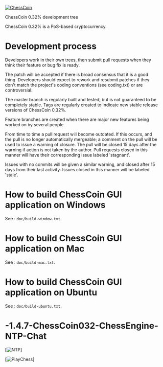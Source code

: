 [![ChessCoin](https://i.ibb.co/P4V5MWG/256x256.png)](https://bitcointalk.org/index.php?topic=5275402.0)


ChessCoin 0.32% development tree

ChessCoin 0.32% is a PoS-based cryptocurrency.


Development process
===========================

Developers work in their own trees, then submit pull requests when
they think their feature or bug fix is ready.

The patch will be accepted if there is broad consensus that it is a
good thing.  Developers should expect to rework and resubmit patches
if they don't match the project's coding conventions (see coding.txt)
or are controversial.

The master branch is regularly built and tested, but is not guaranteed
to be completely stable. Tags are regularly created to indicate new
stable release versions of ChessCoin 0.32%.

Feature branches are created when there are major new features being
worked on by several people.

From time to time a pull request will become outdated. If this occurs, and
the pull is no longer automatically mergeable; a comment on the pull will
be used to issue a warning of closure. The pull will be closed 15 days
after the warning if action is not taken by the author. Pull requests closed
in this manner will have their corresponding issue labeled 'stagnant'.

Issues with no commits will be given a similar warning, and closed after
15 days from their last activity. Issues closed in this manner will be 
labeled 'stale'.


How to build ChessCoin GUI application on Windows
======================================================

See : `doc/build-window.txt`.


How to build ChessCoin GUI application on Mac
======================================================

See : `doc/build-mac.txt`.


How to build ChessCoin GUI application on Ubuntu
======================================================

See : `doc/build-ubuntu.txt`.

# -1.4.7-ChessCoin032-ChessEngine-NTP-Chat

[![NTP](https://i.ibb.co/PrNcb3Z/Chat-Page-NTP-Time.png)]


[![PlayChess](https://i.ibb.co/G7b1Wjf/Play-Chess.png)]
